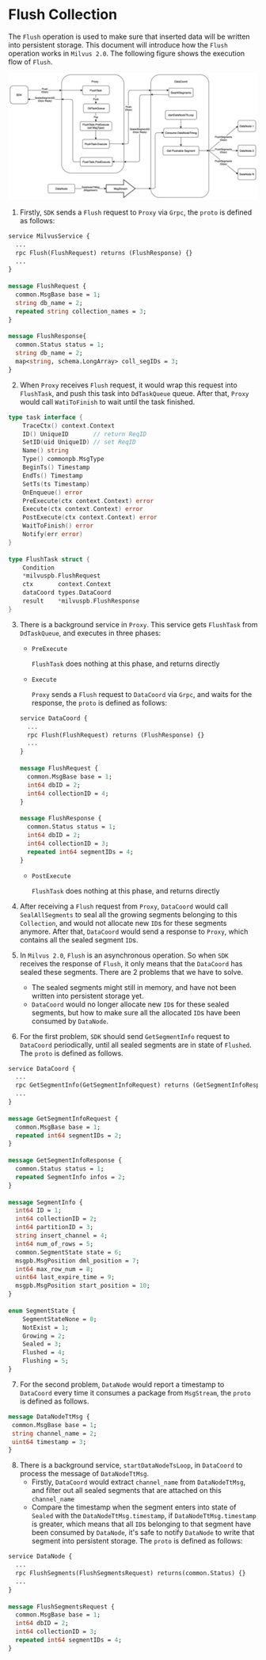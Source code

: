 # Flush Collection
The `Flush` operation is used to make sure that inserted data will be written into persistent storage. This document will introduce how the `Flush` operation works in `Milvus 2.0`. The following figure shows the execution flow of `Flush`.

![flush_collections](./graphs/flush_data_coord.png)

1. Firstly, `SDK` sends a `Flush` request to `Proxy` via `Grpc`, the `proto` is defined as follows:
```proto
service MilvusService {
  ...
  rpc Flush(FlushRequest) returns (FlushResponse) {}
  ...
}

message FlushRequest {
  common.MsgBase base = 1;
  string db_name = 2;
  repeated string collection_names = 3;
}

message FlushResponse{
  common.Status status = 1;
  string db_name = 2;
  map<string, schema.LongArray> coll_segIDs = 3;
}
```


2. When `Proxy` receives `Flush` request, it would wrap this request into `FlushTask`, and push this task into `DdTaskQueue` queue. After that, `Proxy` would call `WatiToFinish` to wait until the task finished.
```go
type task interface {
	TraceCtx() context.Context
	ID() UniqueID       // return ReqID
	SetID(uid UniqueID) // set ReqID
	Name() string
	Type() commonpb.MsgType
	BeginTs() Timestamp
	EndTs() Timestamp
	SetTs(ts Timestamp)
	OnEnqueue() error
	PreExecute(ctx context.Context) error
	Execute(ctx context.Context) error
	PostExecute(ctx context.Context) error
	WaitToFinish() error
	Notify(err error)
}

type FlushTask struct {
	Condition
	*milvuspb.FlushRequest
	ctx       context.Context
	dataCoord types.DataCoord
	result    *milvuspb.FlushResponse
}
```

3. There is a background service in `Proxy`. This service gets `FlushTask` from `DdTaskQueue`, and executes in three phases:
    - `PreExecute`

      `FlushTask` does nothing at this phase, and returns directly

    - `Execute`

      `Proxy` sends a `Flush` request to `DataCoord` via `Grpc`, and waits for the response, the `proto` is defined as follows:
    ```proto
    service DataCoord {
      ...
      rpc Flush(FlushRequest) returns (FlushResponse) {}
      ...
    }

    message FlushRequest {
      common.MsgBase base = 1;
      int64 dbID = 2;
      int64 collectionID = 4;
    }

    message FlushResponse {
      common.Status status = 1;
      int64 dbID = 2;
      int64 collectionID = 3;
      repeated int64 segmentIDs = 4;
    }
    ```
    - `PostExecute`

      `FlushTask` does nothing at this phase, and returns directly

4. After receiving a `Flush` request from `Proxy`, `DataCoord` would call `SealAllSegments` to seal all the growing segments belonging to this `Collection`, and would not allocate new `ID`s for these segments anymore. After that, `DataCoord` would send a response to `Proxy`, which contains all the sealed segment `ID`s.

5. In `Milvus 2.0`,  `Flush` is an asynchronous operation. So when `SDK` receives the response of `Flush`, it only means that the `DataCoord` has sealed these segments. There are 2 problems that we have to solve.
    - The sealed segments might still in memory, and have not been written into persistent storage yet.
    - `DataCoord` would no longer allocate new `ID`s for these sealed segments, but how to make sure all the allocated `ID`s have been consumed by `DataNode`.


6. For the first problem, `SDK` should send `GetSegmentInfo` request to `DataCoord` periodically, until all sealed segments are in state of `Flushed`. The `proto` is defined as follows.
```proto
service DataCoord {
  ...
  rpc GetSegmentInfo(GetSegmentInfoRequest) returns (GetSegmentInfoResponse) {}
  ...
}

message GetSegmentInfoRequest {
  common.MsgBase base = 1;
  repeated int64 segmentIDs = 2;
}

message GetSegmentInfoResponse {
  common.Status status = 1;
  repeated SegmentInfo infos = 2;
}

message SegmentInfo {
  int64 ID = 1;
  int64 collectionID = 2;
  int64 partitionID = 3;
  string insert_channel = 4;
  int64 num_of_rows = 5;
  common.SegmentState state = 6;
  msgpb.MsgPosition dml_position = 7;
  int64 max_row_num = 8;
  uint64 last_expire_time = 9;
  msgpb.MsgPosition start_position = 10;
}

enum SegmentState {
    SegmentStateNone = 0;
    NotExist = 1;
    Growing = 2;
    Sealed = 3;
    Flushed = 4;
    Flushing = 5;
}

```

7. For the second problem, `DataNode` would report a timestamp to `DataCoord` every time it consumes a package from `MsgStream`, the `proto` is defined as follows.

 ```proto
message DataNodeTtMsg {
  common.MsgBase base = 1;
  string channel_name = 2;
  uint64 timestamp = 3;
}
 ```

8. There is a background service, `startDataNodeTsLoop`, in `DataCoord` to process the message of `DataNodeTtMsg`.
    - Firstly, `DataCoord` would extract `channel_name` from `DataNodeTtMsg`, and filter out all sealed segments that are attached on this `channel_name`
    - Compare the timestamp when the segment enters into state of `Sealed` with the `DataNodeTtMsg.timestamp`, if `DataNodeTtMsg.timestamp` is greater, which means that all `ID`s belonging to that segment have been consumed by `DataNode`, it's safe to notify `DataNode` to write that segment into persistent storage. The `proto` is defined as follows:
```proto
service DataNode {
  ...
  rpc FlushSegments(FlushSegmentsRequest) returns(common.Status) {}
  ...
}

message FlushSegmentsRequest {
  common.MsgBase base = 1;
  int64 dbID = 2;
  int64 collectionID = 3;
  repeated int64 segmentIDs = 4;
}
```
